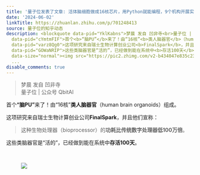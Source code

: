 ```yaml
---
title: '量子位发表了文章: 活体脑细胞做成16核芯片，用Python就能编程，9个机构开展实验36所大学排队'
date: '2024-06-02'
linkTitle: https://zhuanlan.zhihu.com/p/701248413
source: 量子位的知乎动态
description: <blockquote data-pid="YklKabns">梦晨 发自 凹非寺<br>量子位 | 公众号 QbitAI</blockquote><p
  data-pid="cYmtmFIF">首个<b>“脑PU”</b>来了！由“16核”<b>类人脑器官</b>（human brain organoids）组成。</p><p
  data-pid="varz8Qg0">这项研究来自瑞士生物计算创业公司<b>FinalSpark</b>，并且他们宣称：</p><blockquote data-pid="BgK0Zvrh">这种生物处理器（bioprocessor）的<b>功耗比传统数字处理器低100万倍</b>。</blockquote><p
  data-pid="GOWaNRIP">这些类脑器官是“活的”，已经做到能在系统中<b>存活100天</b>。</p><p class="ztext-empty-paragraph"><br></p><figure
  data-size="normal"><img src="https://pic2.zhimg.com/v2-b434047e835c23ebc614e9c1ce4f212d.jpg"
  ...
disable_comments: true
---
```

<blockquote data-pid="YklKabns">梦晨 发自 凹非寺<br>量子位 | 公众号 QbitAI</blockquote><p data-pid="cYmtmFIF">首个<b>“脑PU”</b>来了！由“16核”<b>类人脑器官</b>（human brain organoids）组成。</p><p data-pid="varz8Qg0">这项研究来自瑞士生物计算创业公司<b>FinalSpark</b>，并且他们宣称：</p><blockquote data-pid="BgK0Zvrh">这种生物处理器（bioprocessor）的<b>功耗比传统数字处理器低100万倍</b>。</blockquote><p data-pid="GOWaNRIP">这些类脑器官是“活的”，已经做到能在系统中<b>存活100天</b>。</p><p class="ztext-empty-paragraph"><br></p><figure data-size="normal"><img src="https://pic2.zhimg.com/v2-b434047e835c23ebc614e9c1ce4f212d.jpg" ...